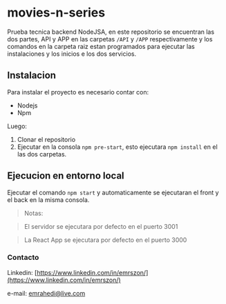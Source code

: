 # movies-n-series
Prueba tecnica  backend NodeJSA, en este repositorio se encuentran las dos partes, API y APP en las carpetas `/API` y `/APP` respectivamente y los comandos en la carpeta raiz estan programados para ejecutar las instalaciones y los inicios e los dos servicios.

## Instalacion

Para instalar el proyecto es necesario contar con:
* Nodejs
* Npm

Luego:
1. Clonar el repositorio
2. Ejecutar en la consola `npm pre-start`, esto ejecutara `npm install` en el las dos carpetas.

## Ejecucion en entorno local 

Ejecutar el comando `npm start` y automaticamente se ejecutaran el front y el back en la misma consola.

> Notas: 

> El servidor se ejecutara por defecto en el puerto 3001

> La React App se ejecutara por defecto en el puerto 3000

### Contacto
Linkedin: [https://www.linkedin.com/in/emrszon/](https://www.linkedin.com/in/emrszon/)

e-mail: [emrahedi@live.com](mailto:emrahedi@live.com)
